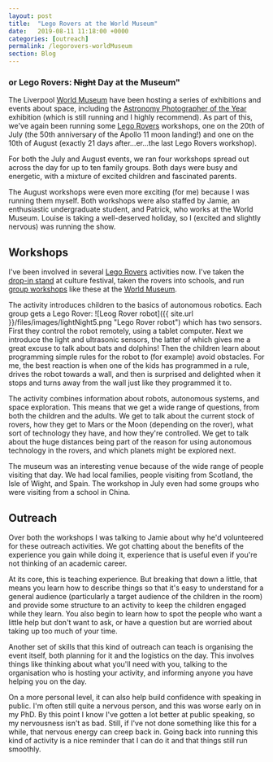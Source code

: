 ```yaml
---
layout: post
title:  "Lego Rovers at the World Museum"
date:   2019-08-11 11:18:00 +0000
categories: [outreach]
permalink: /legorovers-worldMuseum
section: Blog
---
```


### or Lego Rovers: ~~Night~~ Day at the Museum"

The Liverpool [World Museum](http://www.liverpoolmuseums.org.uk/wml/index.aspx) have been hosting a series of exhibitions and events about space, including the [Astronomy Photographer of the Year](http://www.liverpoolmuseums.org.uk/wml/exhibitions/astronomy-photography/index.aspx) exhibition (which is still running and I highly recommend). As part of this, we've again been running some [Lego Rovers](http://legorovers.csc.liv.ac.uk/) workshops, one on the 20th of July (the 50th anniversary of the Apollo 11 moon landing!) and one on the 10th of August (exactly 21 days after...er...the last Lego Rovers workshop).

For both the July and August events, we ran four workshops spread out across the day for up to ten family groups. Both days were busy and energetic, with a mixture of excited children and fascinated parents.

The August workshops were even more exciting (for me) because I was running them myself. Both workshops were also staffed by Jamie, an enthusiastic undergraduate student, and Patrick, who works at the World Museum. Louise is taking a well-deserved holiday, so I (excited and slightly nervous) was running the show.

## Workshops

I've been involved in several [Lego Rovers](http://legorovers.csc.liv.ac.uk/) activities now. I've taken the [drop-in stand](/legorovers-lightNight) at culture festival, taken the rovers into schools, and run [group workshops](/legorovers-spekeHall) like these at the [World Museum](http://www.liverpoolmuseums.org.uk/wml/index.aspx).

The activity introduces children to the basics of autonomous robotics. Each group gets a Lego Rover:
![Leog Rover robot]({{ site.url }}/files/images/lightNight5.png "Lego Rover robot")
which has two sensors. First they control the robot remotely, using a tablet computer. Next we introduce the light and ultrasonic sensors, the latter of which gives me a great excuse to talk about bats and dolphins! Then the children learn about programming simple rules for the robot to (for example) avoid obstacles. For me, the best reaction is when one of the kids has programmed in a rule, drives the robot towards a wall, and then is surprised and delighted when it stops and turns away from the wall just like they programmed it to.

The activity combines information about robots, autonomous systems, and space exploration. This means that we get a wide range of questions, from both the children and the adults. We get to talk about the current stock of rovers, how they get to Mars or the Moon (depending on the rover), what sort of technology they have, and how they're controlled. We get to talk about the huge distances being part of the reason for using autonomous technology in the rovers, and which planets might be explored next.

The museum was an interesting venue because of the wide range of people visiting that day. We had local families, people visiting from Scotland, the Isle of Wight, and Spain. The workshop in July even had some groups who were visiting from a school in China.

## Outreach

Over both the workshops I was talking to Jamie about why he'd volunteered for these outreach activities. We got chatting about the benefits of the experience you gain while doing it, experience that is useful even if you're not thinking of an academic career.  

At its core, this is teaching experience. But breaking that down a little, that means you learn how to describe things so that it's easy to understand for a general audience (particularly a target audience of the children in the room) and provide some structure to an activity to keep the children engaged while they learn. You also begin to learn how to spot the people who want a little help but don't want to ask, or have a question but are worried about taking up too much of your time.

Another set of skills that this kind of outreach can teach is organising the event itself, both planning for it and the logistics on the day. This involves things like thinking about what you'll need with you, talking to the organisation who is hosting your activity, and informing anyone you have helping you on the day.

On a more personal level, it can also help build confidence with speaking in public. I'm often still quite a nervous person, and this was worse early on in my PhD. By this point I know I've gotten a lot better at public speaking, so my nervousness isn't as bad. Still, if I've not done something like this for a while, that nervous energy can creep back in. Going back into running this kind of activity is a nice reminder that I can do it and that things still run smoothly.
